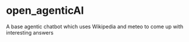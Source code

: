 # open_agenticAI
A base agentic chatbot which uses Wikipedia and meteo to come up with interesting answers
